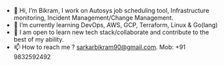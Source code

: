 - 👋 Hi, I’m Bikram, I work on Autosys job scheduling tool, Infrastructure monitoring, Incident Management/Change Management.
- 👀 I’m currently learning DevOps, AWS, GCP, Terraform, Linux & Go(lang)
- 💞️ I am open to learn new tech stack/collaborate and contribute to the best of my ability.
- 📫 How to reach me ? sarkarbikram90@gmail.com. Mob: +91 9832592492

<!---
sarkarbikram90/sarkarbikram90 is a ✨ special ✨ repository because its `README.md` (this file) appears on your GitHub profile.
You can click the Preview link to take a look at your changes.
--->
